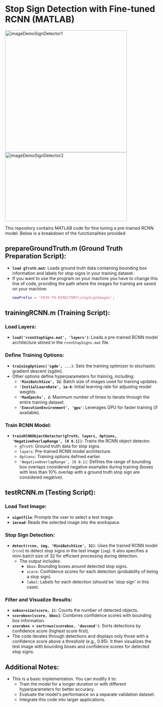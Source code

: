 # Stop Sign Detection with Fine-tuned RCNN (MATLAB)


<div style="align-self: center;">
<img src="https://github.com/IosifPuha/StopSignDetector/assets/96111070/f7a2a227-d402-4e4d-b3a1-6ae87b12dcf5" alt="imageDemoSignDetector1" width="400" >

<img src="https://github.com/IosifPuha/StopSignDetector/assets/96111070/26652342-6749-44a8-988b-ed27bd0ae035" alt="imageDemoSignDetector2" width="400" height="226">
</div>

This repository contains MATLAB code for fine tuning a pre-trained RCNN model. Below is a breakdown of the functionalities provided:

## prepareGroundTruth.m (Ground Truth Preparation Script):

- **`load gTruth.mat`**: Loads ground truth data containing bounding box information and labels for stop signs in your training dataset.
- If you want to use the program on your machine you have to change this line of code, providing the path where the images for training are saved on your machine: 
  ```matlab
  newPrefix = 'PATH-TO-DIRECTORY\stopSignImages';
  ```

## trainingRCNN.m (Training Script):

### Load Layers:
- **`load('rcnnStopSigns.mat', 'layers')`**: Loads a pre-trained RCNN model architecture stored in the `rcnnStopSigns.mat` file.

### Define Training Options:
- **`trainingOptions('sgdm', ...)`**: Sets the training optimizer to stochastic gradient descent (sgdm).
- Other options define hyperparameters for training, including:
  - **`'MiniBatchSize', 32`**: Batch size of images used for training updates.
  - **`'InitialLearnRate', 1e-6`**: Initial learning rate for adjusting model weights.
  - **`'MaxEpochs', 2`**: Maximum number of times to iterate through the entire training dataset.
  - **`'ExecutionEnvironment', 'gpu'`**: Leverages GPU for faster training (if available).

### Train RCNN Model:
- **`trainRCNNObjectDetector(gTruth, layers, Options, 'NegativeOverlapRange', [0 0.1])`**: Trains the RCNN object detector.
  - `gTruth`: Ground truth data for stop signs.
  - `layers`: Pre-trained RCNN model architecture.
  - `Options`: Training options defined earlier.
  - `'NegativeOverlapRange', [0 0.1]`: Defines the range of bounding box overlaps considered negative examples during training (boxes with less than 10% overlap with a ground truth stop sign are considered negative).

## testRCNN.m (Testing Script):

### Load Test Image:
- **`uigetfile`**: Prompts the user to select a test image.
- **`imread`**: Reads the selected image into the workspace.

### Stop Sign Detection:
- **`detect(rcnn, img, 'MiniBatchSize', 32)`**: Uses the trained RCNN model (`rcnn`) to detect stop signs in the test image (`img`). It also specifies a mini-batch size of 32 for efficient processing during detection.
  - The output includes:
    - `bbox`: Bounding boxes around detected stop signs.
    - `score`: Confidence scores for each detection (probability of being a stop sign).
    - `label`: Labels for each detection (should be 'stop sign' in this case).

### Filter and Visualize Results:
- **`nobox=size(score, 1)`**: Counts the number of detected objects.
- **`scorebox=[score, bbox]`**: Combines confidence scores with bounding box information.
- **`scorebox = sortrows(scorebox, 'descend')`**: Sorts detections by confidence score (highest score first).
- The code iterates through detections and displays only those with a confidence score above a threshold (e.g., 0.95). It then visualizes the test image with bounding boxes and confidence scores for detected stop signs.

## Additional Notes:

- This is a basic implementation. You can modify it to:
  - Train the model for a longer duration or with different hyperparameters for better accuracy.
  - Evaluate the model's performance on a separate validation dataset.
  - Integrate this code into larger applications.
